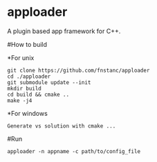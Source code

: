 # apploader
A plugin based app framework for C++.

#How to build

*For unix

    
    git clone https://github.com/fnstanc/apploader
    cd ./apploader
    git submodule update --init
    mkdir build
    cd build && cmake ..
    make -j4


*For windows

    Generate vs solution with cmake ...

#Run

    apploader -n appname -c path/to/config_file

